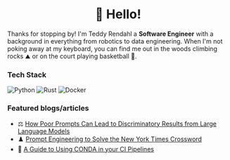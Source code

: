 <h1 align='center'>👋 Hello!</h1>

Thanks for stopping by! I'm Teddy Rendahl a **Software Engineer** with a background in everything from robotics to data engineering.
When I'm not poking away at my keyboard, you can find me out in the woods climbing rocks ⛰️ or on the court playing basketball 🏀.

### Tech Stack
![Python](https://img.shields.io/badge/-Python-4584B6?logo=python&logoColor=ffde57)
![Rust](https://img.shields.io/badge/-Rust-f6eae0?logo=rust&logoColor=ce422b)
![Docker](https://img.shields.io/badge/-Docker-2496ED?logo=docker&logoColor=white)

### Featured blogs/articles
* ⚖️ [How Poor Prompts Can Lead to Discriminatory Results from Large Language Models](https://teddyrendahl.github.io/2024/02/12/bias_with_poor_prompting.html)
* ♟️ [Prompt Engineering to Solve the New York Times Crossword](https://medium.com/@teddy.rendahl/can-chatgpt-solve-the-nyt-crossword-9115bd217b26)
* 🐍 [A Guide to Using CONDA in your CI Pipelines](https://medium.com/gitconnected/continuous-deployment-with-travis-and-conda-f385fec1a3f)
